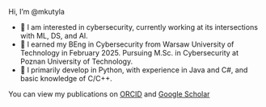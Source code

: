 Hi, I’m @mkutyla
- 👀 I am interested in cybersecurity, currently working at its intersections with ML, DS, and AI.
- 📖 I earned my BEng in Cybersecurity from Warsaw University of Technology in February 2025. Pursuing M.Sc. in Cybersecurity at Poznan University of Technology.
- 🌱 I primarily develop in Python, with experience in Java and C#, and basic knowledge of C/C++.

You can view my publications on [ORCID](https://orcid.org/my-orcid?orcid=0009-0002-0947-8986) and [Google Scholar](https://scholar.google.com/citations?user=tVAk5ogAAAAJ)
<!---
mkutyla/mkutyla is a ✨ special ✨ repository because its `README.md` (this file) appears on your GitHub profile.
You can click the Preview link to take a look at your changes.
--->
